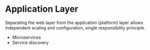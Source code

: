 # Application Layer

Separating the web layer from the application (platform) layer allows independent scaling and configuration, single responsibility principle.

-   Microservices
-   Service discovery



